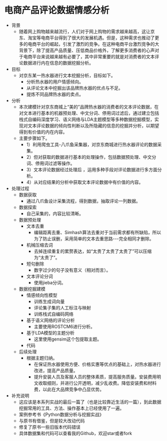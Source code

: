# 电商产品评论数据情感分析
- 背景
	- 随着网上购物越来越流行，人们对于网上购物的需求越来越高，这让京东、淘宝等电商平台得到了很大的发展机遇。但是，这种需求也推动了更多的电商平台的崛起，引发了激烈的竞争。在这种电商平台激烈竞争的大背景下，除了提高产品质量、压低商品价格外，了解更多消费者的心声对于电商平台来说越来越有必要了，其中非常重要的就是对消费者的文本评论数据进行内在信息的数据挖掘分析。
- 目标
	- 对京东某一热水器进行文本挖掘分析，目标如下。
		- 分析热水器的用户情感倾向。
		- 从评论文本中挖掘出该品牌热水器的优点与不足。
		- 提炼不同品牌热水器的卖点。
- 分析
	- 本次建模针对京东商城上“美的”品牌热水器的消费者的文本评论数据，在对文本进行基本的机器预处理、中文分词、停用词过滤后，通过建立包括栈式自编码深度学习、语义网络与LDA主题模型等多种数据挖掘模型，实现对文本评论数据的倾向性判断以及所隐藏的信息的挖掘并分析，以期望得到有价值的内在内容。
	- 主要步骤如下。
		- 1）利用爬虫工具-八爪鱼采集器，对京东商城进行热水器评论的数据采集。
		- 2）但对获取的数据进行基本的处理操作，包括数据预处理、中文分词、停用词过滤等操作。
		- 3）文本评论数据经过处理后 ，运用多种手段对评论数据进行多方面分析。
		- 4）从对应结果的分析中获取文本评论数据中有价值的内容。
- 处理过程
	- 数据获取
		- 通过八爪鱼设计采集流程，得到数据，抽取评论一列数据。
	- 数据探索
		- 自己采集的，内容比较清晰。
	- 数据预处理
		- 文本去重
			- 编辑距离去重、Simhash算法去重对于当前需求都有所缺陷，所以为了防止误删，采用简单的文本去重思路---完全相同才删除。
		- 机械压缩去词
			- 去掉连续重复的累赘表达，如“太贵了太贵了太贵了”可以压缩为“太贵了”。
		- 短句删除
			- 数字过少的句子没有意义（相对而言）。
		- 文本评论分词
			- 使用jieba分词。
	- 数据挖掘建模
		- 情感倾向性模型
			- 训练生成词向量
			- 评论集子集的人工标注与映射
			- 训练栈式自编码网络
		- 基于语义网络的评论分析
			- 主要使用ROSTCM6进行分析。
		- 基于LDA模型的主题分析
			- 这里使用gensim这个包提取主题。 
		- 代码
	- 后续处理
		- 根据主题归纳。
			- 在保证热水器使用方便、价格实惠等优点的基础上，对热水器进行改进，提高产品质量。
			- 提升安装人员及客服人员的整体素质，提高服务质量。安装费用明文收取细则，并进行公开透明，减少乱收费。降低安装费和材料费，以此在大品牌竞争中凸显优势。   
- 补充说明
	- 这应该是本系列实战的最后一篇了（也是比较靠近生活的一篇），到此数据挖掘常用的工具、方法、操作基本上已经使用了一遍。
	- 案例参考书《Python数据分析与挖掘实战》
	- 与原书有借鉴，但是较大改动代码
	- 修复了原书一些旧版本代码错误
	- 具体数据集和代码可以查看我的Github，欢迎star或者fork